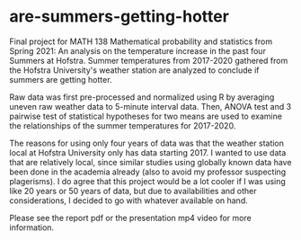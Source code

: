 # are-summers-getting-hotter
Final project for MATH 138 Mathematical probability and statistics from Spring 2021: An analysis on the temperature increase in the past four Summers at Hofstra. Summer temperatures from 2017-2020 gathered from the Hofstra University's weather station are analyzed to conclude if summers are getting hotter.

Raw data was first pre-processed and normalized using R by averaging uneven raw weather data to 5-minute interval data. Then, ANOVA test and 3 pairwise test of statistical hypotheses for two means are used to examine the relationships of the summer temperatures for 2017-2020. 

The reasons for using only four years of data was that the weather station local at Hofstra University only has data starting 2017. I wanted to use data that are relatively local, since similar studies using globally known data have been done in the academia already (also to avoid my professor suspecting plagerisms). I do agree that this project would be a lot cooler if I was using like 20 years or 50 years of data, but due to availabilities and other considerations, I decided to go with whatever available on hand.

Please see the report pdf or the presentation mp4 video for more information.
